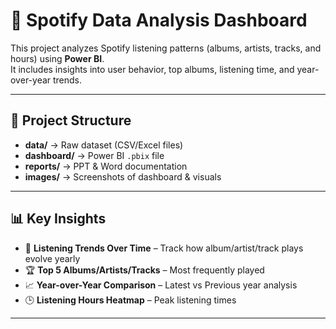 # 🎵 Spotify Data Analysis Dashboard

This project analyzes Spotify listening patterns (albums, artists, tracks, and hours) using **Power BI**.  
It includes insights into user behavior, top albums, listening time, and year-over-year trends.

---

## 📂 Project Structure
- **data/** → Raw dataset (CSV/Excel files)  
- **dashboard/** → Power BI `.pbix` file  
- **reports/** → PPT & Word documentation  
- **images/** → Screenshots of dashboard & visuals  

---

## 📊 Key Insights
- 📅 **Listening Trends Over Time** – Track how album/artist/track plays evolve yearly  
- 🏆 **Top 5 Albums/Artists/Tracks** – Most frequently played  
- 📈 **Year-over-Year Comparison** – Latest vs Previous year analysis  
- 🕒 **Listening Hours Heatmap** – Peak listening times  

---
